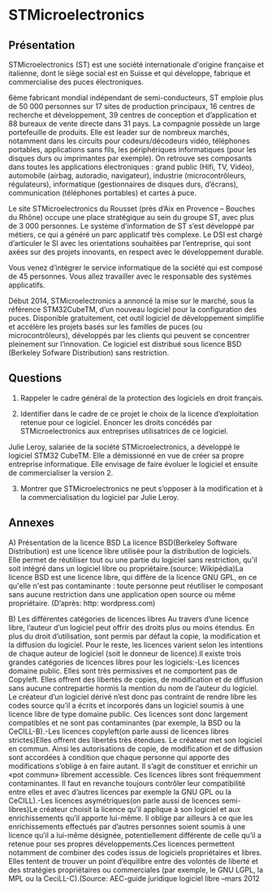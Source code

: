 # STMicroelectronics

## Présentation
STMicroelectronics (ST) est une société internationale d'origine française et italienne, dont le siège social est en Suisse et qui développe, fabrique et commercialise des puces électroniques.

6ème fabricant mondial indépendant de semi-conducteurs, ST emploie plus de 50 000 personnes sur 17 sites de production principaux, 16 centres de recherche et développement, 39 centres de conception et d’application et 88 bureaux de vente directe dans 31 pays. La compagnie possède un large portefeuille de produits. Elle est leader sur de nombreux marchés, notamment dans les circuits pour codeurs/décodeurs vidéo, téléphones portables, applications sans fils, les périphériques informatiques  (pour les disques durs ou imprimantes par exemple). On retrouve ses composants dans toutes les applications électroniques : grand public (Hifi, TV, Vidéo), automobile (airbag, autoradio, navigateur), industrie (microcontrôleurs, régulateurs), informatique (gestionnaires de disques durs, d’écrans), communication (téléphones portables) et cartes à puce.
 
Le site STMicroelectronics du Rousset (près d’Aix en Provence – Bouches du Rhône) occupe une place stratégique au sein du groupe ST, avec plus de 3 000 personnes.  Le système d’information de ST s’est développé par métiers, ce qui a généré un parc applicatif très complexe. Le DSI est chargé d’articuler le SI avec les orientations souhaitées par l’entreprise, qui sont axées sur des projets innovants, en respect avec le développement durable.
 
Vous venez d’intégrer le service informatique de la société qui est composé de 45 personnes.  Vous allez travailler avec le responsable des systèmes applicatifs.

Début 2014, STMicroelectronics a annoncé la mise sur le marché, sous  la référence STM32CubeTM, d’un nouveau  logiciel pour la configuration des puces. Disponible gratuitement, cet outil logiciel de développement  simplifie et accélère les projets basés sur les familles de puces (ou microcontrôleurs), développés par les clients qui peuvent se concentrer pleinement sur l’innovation. Ce logiciel est distribué sous licence BSD (Berkeley Sofware Distribution) sans restriction.
 
## Questions
1) Rappeler le cadre général de la protection des logiciels en droit français.
 
2) Identifier dans le cadre de ce projet le choix de la licence d’exploitation retenue pour ce logiciel. Enoncer les droits concédés par STMicroelectronics  aux entreprises utilisatrices de ce logiciel.
 
Julie Leroy, salariée de la  société STMicroelectronics, a développé le logiciel STM32 CubeTM. Elle a démissionné en vue de créer sa propre entreprise informatique. Elle envisage de faire évoluer le logiciel et ensuite de commercialiser la version 2.
 
3) Montrer que STMicroelectronics ne peut s’opposer à la modification et à la commercialisation du logiciel par Julie Leroy.

## Annexes 

A) Présentation de la licence BSD
La licence BSD(Berkeley Software Distribution) est une licence libre utilisée pour la distribution de logiciels. Elle permet de réutiliser tout ou une partie du logiciel sans restriction, qu'il soit intégré dans un logiciel libre ou propriétaire.(source: Wikipédia)La licence BSD est une licence libre, qui diffère de la licence GNU GPL, en ce qu'elle n'est pas contaminante : toute personne peut réutiliser le composant sans aucune restriction dans une application open source ou même propriétaire. (D’après: http: wordpress.com)


B) Les différentes catégories de licences libres
Au travers d’une licence libre, l’auteur d’un logiciel peut offrir des droits plus ou moins étendus. En plus du droit d’utilisation, sont permis par défaut la copie, la modification et la diffusion du logiciel. Pour le reste, les licences varient selon les intentions de chaque auteur de logiciel (soit le donneur de licence).Il existe trois grandes catégories de licences libres pour les logiciels:-Les licences domaine public. Elles sont très permissives et ne comportent pas de Copyleft. Elles offrent des libertés de copies, de modification et de diffusion sans aucune contrepartie hormis la mention du nom de l’auteur du logiciel. Le créateur d’un logiciel dérivé n’est donc pas contraint de rendre libre les codes source qu’il a écrits et incorporés dans un logiciel soumis à une licence libre de type domaine public. Ces licences sont donc largement compatibles et ne sont pas contaminantes (par exemple, la BSD ou la CeCILL-B).-Les licences copyleft(on parle aussi de licences libres strictes)Elles offrent des libertés très étendues. Le créateur met son logiciel en commun. Ainsi les autorisations de copie, de modification et de diffusion sont accordées à condition que chaque personne qui apporte des modifications s’oblige à en faire autant. Il s’agit de constituer et enrichir un «pot commun» librement accessible. Ces licences libres sont fréquemment contaminantes. Il faut en revanche toujours contrôler leur compatibilité entre elles et avec d’autres licences par exemple la GNU GPL ou la CeCILL).-Les licences asymétriques(on parle aussi de licences semi-libres)Le créateur choisit la licence qu’il applique à son logiciel et aux enrichissements qu’il apporte lui-même. Il oblige par ailleurs à ce que les enrichissements effectués par d’autres personnes soient soumis à une licence qu’il a lui-même désignée, potentiellement différente de celle qu’il a retenue pour ses propres développements.Ces licences permettent notamment de combiner des codes issus de logiciels propriétaires et libres. Elles tentent de trouver un point d’équilibre entre des volontés de liberté et des stratégies propriétaires ou commerciales (par exemple, le GNU LGPL, la MPL ou la CeciLL-C).(Source: AEC-guide juridique logiciel libre –mars 2012